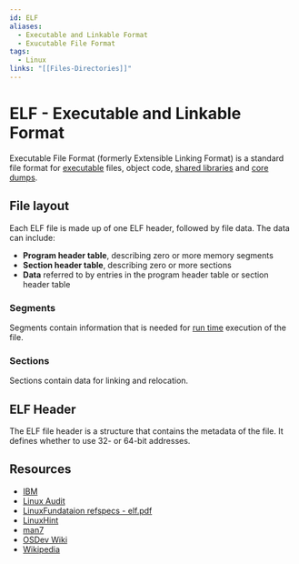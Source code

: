 ```yaml
---
id: ELF
aliases:
  - Executable and Linkable Format
  - Exucutable File Format
tags:
  - Linux
links: "[[Files-Directories]]"
---
```


# ELF - Executable and Linkable Format

Executable File Format (formerly Extensible Linking Format) is a standard file
format for [executable](https://en.wikipedia.org/wiki/Executable) files, object
code, [shared libraries](https://en.wikipedia.org/wiki/Library_(computing)) and
[core dumps](https://en.wikipedia.org/wiki/Core_dump).

## File layout

Each ELF file is made up of one ELF header, followed by file data. The data can
include:
- **Program header table**, describing zero or more memory segments
- **Section header table**, describing zero or more sections
- **Data** referred to by entries in the program header table or section header
  table

### Segments

Segments contain information that is needed for
[run time](https://en.wikipedia.org/wiki/Run_time_(program_lifecycle_phase))
execution of the file.

### Sections

Sections contain data for linking and relocation.

## ELF Header

The ELF file header is a structure that contains the metadata of the file. It
defines whether to use 32- or 64-bit addresses.

## Resources

- [IBM](https://www.ibm.com/docs/en/ztpf/1.1.0.14?topic=linkage-executable-linking-format-elf)
- [Linux Audit](https://linux-audit.com/elf-binaries-on-linux-understanding-and-analysis/)
- [LinuxFundataion refspecs - elf.pdf](https://refspecs.linuxfoundation.org/elf/elf.pdf)
- [LinuxHint](https://linuxhint.com/understanding_elf_file_format/)
- [man7](https://man7.org/linux/man-pages/man5/elf.5.html)
- [OSDev Wiki](https://wiki.osdev.org/ELF)
- [Wikipedia](https://en.wikipedia.org/wiki/Executable_and_Linkable_Format)
